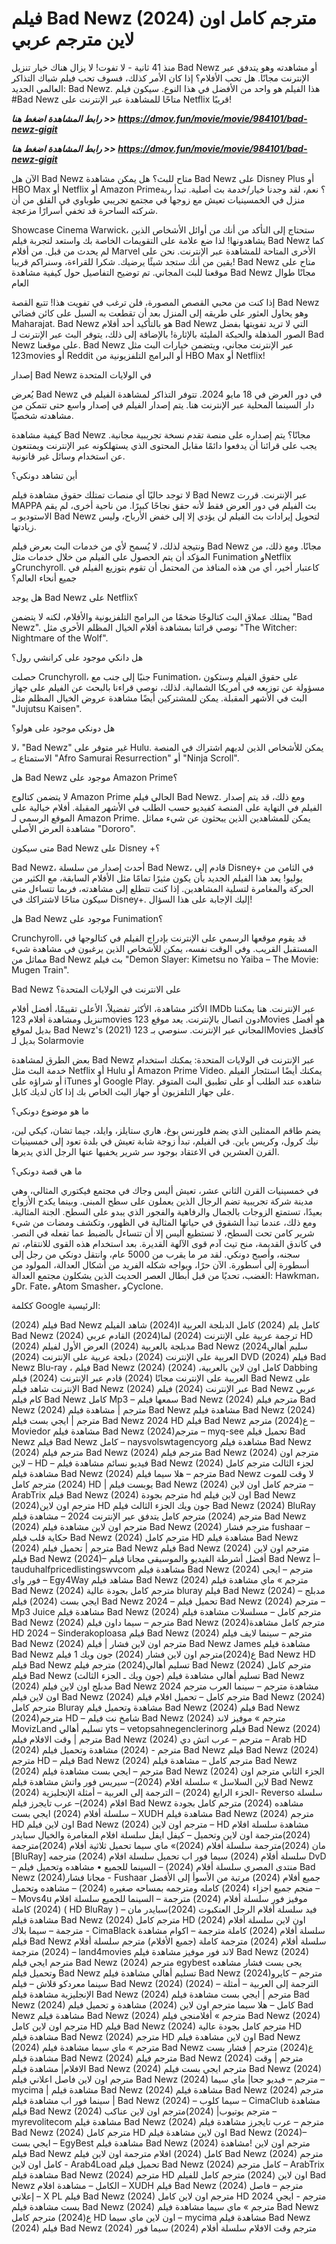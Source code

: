 # فيلم Bad Newz (2024) مترجم كامل اون لاين مترجم عربي

منذ 41 ثانية - لا تفوت! لا يزال هناك خيار تنزيل Bad Newz أو مشاهدته وهو يتدفق عبر الإنترنت مجانًا. هل تحب الأفلام؟ إذا كان الأمر كذلك، فسوف تحب فيلم شباك التذاكر العالمي الجديد: Bad Newz. هذا الفيلم هو واحد من الأفضل في هذا النوع. سيكون فيلم #Bad Newz متاحًا للمشاهدة عبر الإنترنت على Netflix قريبًا!

<p><b><I>رابط المشاهدة اضغط هنا >> <a href="https://dmov.fun/movie/movie/984101/bad-newz-gigit" rel="nofollow">https://dmov.fun/movie/movie/984101/bad-newz-gigit</a></I></b></p>

<p><b><I>رابط المشاهدة اضغط هنا >> <a href="https://dmov.fun/movie/movie/984101/bad-newz-gigit" rel="nofollow">https://dmov.fun/movie/movie/984101/bad-newz-gigit</a></I></b></p>

الآن هل Bad Newz متاح للبث؟ هل يمكن مشاهدة Bad Newz على Disney Plus أو HBO Max أو Netflix أو Amazon Prime؟ نعم، لقد وجدنا خيار/خدمة بث أصلية. تبدأ ربة منزل في الخمسينيات تعيش مع زوجها في مجتمع تجريبي طوباوي في القلق من أن شركته الساحرة قد تخفي أسرارًا مزعجة.

Showcase Cinema Warwick، ستحتاج إلى التأكد من أنك من أوائل الأشخاص الذين يشاهدونها! لذا ضع علامة على التقويمات الخاصة بك واستعد لتجربة فيلم Bad Newz كما لم يحدث من قبل. من أفلام Marvel الأخرى المتاحة للمشاهدة عبر الإنترنت. نحن على يقين من أنك ستجد شيئًا يرضيك. شكرا للقراءة، وسنراكم قريبا! Bad Newz متاح على موقعنا للبث المجاني. تم توضيح التفاصيل حول كيفية مشاهدة Bad Newz مجانًا طوال العام

إذا كنت من محبي القصص المصورة، فلن ترغب في تفويت هذا! تتبع القصة Bad Newz وهو يحاول العثور على طريقه إلى المنزل بعد أن تقطعت به السبل على كائن فضائي Maharajat. Bad Newz هو بالتأكيد أحد أفلام Bad Newz التي لا تريد تفويتها بفضل الصور المذهلة والحبكة المليئة بالإثارة! بالإضافة إلى ذلك، يتوفر البث عبر الإنترنت لـ Bad Newz على موقعنا. Bad Newz عبر الإنترنت مجاني، ويتضمن خيارات البث مثل 123movies أو Reddit أو البرامج التلفزيونية من HBO Max أو Netflix!

إصدار Bad Newz في الولايات المتحدة

يُعرض Bad Newz في دور العرض في 18 مايو 2024. تتوفر التذاكر لمشاهدة الفيلم في دار السينما المحلية عبر الإنترنت هنا. يتم إصدار الفيلم في إصدار واسع حتى تتمكن من مشاهدته شخصيًا.

كيفية مشاهدة Bad Newz مجانًا؟ يتم إصداره على منصة تقدم نسخة تجريبية مجانية. يجب على قرائنا أن يدفعوا دائمًا مقابل المحتوى الذي يستهلكونه عبر الإنترنت ويمتنعون عن استخدام وسائل غير قانونية.

أين تشاهد دونكي؟

لا توجد حاليًا أي منصات تمتلك حقوق مشاهدة فيلم Bad Newz عبر الإنترنت. قررت MAPPA بث الفيلم في دور العرض فقط لأنه حقق نجاحًا كبيرًا. من ناحية أخرى، لم يقم الاستوديو بـ Bad Newz لتحويل إيرادات بث الفيلم لن يؤدي إلا إلى خفض الأرباح، وليس زيادتها.

ونتيجة لذلك، لا يُسمح لأي من خدمات البث بعرض فيلم Bad Newz مجانًا. ومع ذلك، من المؤكد أن يتم الحصول على الفيلم من خلال خدمات مثل Funimation وNetflix وCrunchyroll. كاعتبار أخير، أي من هذه المنافذ من المحتمل أن تقوم بتوزيع الفيلم في جميع أنحاء العالم؟

هل يوجد Bad Newz على Netflix؟

يمتلك عملاق البث كتالوجًا ضخمًا من البرامج التلفزيونية والأفلام، لكنه لا يتضمن "Bad Newz". نوصي قرائنا بمشاهدة أفلام الخيال المظلم الأخرى مثل "The Witcher: Nightmare of the Wolf".

هل دانكي موجود على كرانشي رول؟

حصلت Crunchyroll، جنبًا إلى جنب مع Funimation، على حقوق الفيلم وستكون مسؤولة عن توزيعه في أمريكا الشمالية. لذلك، نوصي قراءنا بالبحث عن الفيلم على جهاز البث في الأشهر المقبلة. يمكن للمشتركين أيضًا مشاهدة عروض الخيال المظلم مثل "Jujutsu Kaisen".

هل دونكي موجود على هولو؟

لا، "Bad Newz" غير متوفر على Hulu. يمكن للأشخاص الذين لديهم اشتراك في المنصة الاستمتاع بـ "Afro Samurai Resurrection" أو "Ninja Scroll".

هل Bad Newz موجود على Amazon Prime؟

لا يتضمن كتالوج Amazon Prime الحالي فيلم Bad Newz. ومع ذلك، قد يتم إصدار الفيلم في النهاية على المنصة كفيديو حسب الطلب في الأشهر المقبلة. أفلام خيالية على الموقع الرسمي لـ Amazon Prime. يمكن للمشاهدين الذين يبحثون عن شيء مماثل مشاهدة العرض الأصلي "Dororo".

متى سيكون Bad Newz على Disney +؟

Bad Newz، أحدث إصدار من سلسلة Bad Newz، قادم إلى Disney+ في الثامن من يوليو! يعد هذا الفيلم الجديد بأن يكون مثيرًا تمامًا مثل الأفلام السابقة، مع الكثير من الحركة والمغامرة لتسلية المشاهدين. إذا كنت تتطلع إلى مشاهدته، فربما تتساءل متى سيكون متاحًا لاشتراكك في Disney+. إليك الإجابة على هذا السؤال!

هل Bad Newz موجود على Funimation؟

Crunchyroll، قد يقوم موقعها الرسمي على الإنترنت بإدراج الفيلم في كتالوجها في المستقبل القريب. وفي الوقت نفسه، يمكن للأشخاص الذين يرغبون في مشاهدة شيء مماثل من Bad Newz بث فيلم "Demon Slayer: Kimetsu no Yaiba – The Movie: Mugen Train".

Bad Newz على الانترنت في الولايات المتحدة؟

الأكثر مشاهدة، الأكثر تفضيلاً، الأعلى تقييمًا، أفضل أفلام IMDb عبر الإنترنت. هنا يمكننا تنزيل ومشاهدة أفلام 123movies دون اتصال بالإنترنت. يعد موقع 123Movies هو أفضل بديل لموقع Bad Newz's (2021) المجاني عبر الإنترنت. سنوصي بـ 123Movies كأفضل بديل لـ Solarmovie

بعض الطرق لمشاهدة Bad Newz عبر الإنترنت في الولايات المتحدة: يمكنك استخدام خدمة البث مثل Netflix أو Hulu أو Amazon Prime Video. يمكنك أيضًا استئجار الفيلم أو شراؤه على iTunes أو Google Play. شاهده عند الطلب أو على تطبيق البث المتوفر على جهاز التلفزيون أو جهاز البث الخاص بك إذا كان لديك كابل.

ما هو موضوع دونكي؟

يضم طاقم الممثلين الذي يضم فلورنس بوغ، هاري ستايلز، وايلد، جيما تشان، كيكي لين، نيك كرول، وكريس باين. في الفيلم، تبدأ زوجة شابة تعيش في بلدة تعود إلى خمسينيات القرن العشرين في الاعتقاد بوجود سر شرير يخفيها عنها الرجل الذي يديرها.

ما هي قصة دونكي؟

في خمسينيات القرن الثاني عشر، تعيش أليس وجاك في مجتمع فيكتوري المثالي، وهي مدينة شركة تجريبية تضم الرجال الذين يعملون على سطح المبنى. وبينما يكدح الأزواج بعيدًا، تستمتع الزوجات بالجمال والرفاهية والفجور الذي يبدو على السطح. الجنة المثالية. ومع ذلك، عندما تبدأ الشقوق في حياتها المثالية في الظهور، وتكشف ومضات من شيء شرير كامن تحت السطح، لا تستطيع أليس إلا أن تتساءل بالضبط عما تفعله في النصر. في كاندق القديمة، منح تيث آدم قوى الآلهة القديرة. بعد استخدام هذه القوى للانتقام، تم سجنه، وأصبح دونكي. لقد مر ما يقرب من 5000 عام، وانتقل دونكي من رجل إلى أسطورة إلى أسطورة. الآن حرًا، ويواجه شكله الفريد من أشكال العدالة، المولود من الغضب، تحديًا من قبل أبطال العصر الحديث الذين يشكلون مجتمع العدالة: Hawkman، وDr. Fate، وAtom Smasher، وCyclone.

ككلمة Google الرئيسية:

(2024) فيلم Bad Newz كامل
يلم (2024)  كامل الدبلجة العربية
ا(2024) شاهد الفيلم Bad Newz 
(2024) ترجمة عربية على الإنترنت 
(2024)
لما(2024)   القادم  عربي HD
(2024) مدبلجة بالعربية 
(2024) العرض الأول لفيلم Bad Newz 
سليم أهالي2024)  العربية على الإنترنت 
(2024)  دبلجة عربية على الإنترنت 
(2024)  DVD
(2024)  فيلم Bad Newz Blu-ray ،
فيلم Bad Newz (2024) كامل اون لاين بالعربية،
(2024) Dabbing العربية على الإنترنت مجانًا
(2024)  قادم عبر الإنترنت 
(2024) فيلم Bad Newz على الإنترنت
شاهد فيلم Bad Newz (2024) عبر الإنترنت 
(2024) فيلم Bad Newz عربي كام 
فيلم Bad Newz كامل Mp3 – سمعها
فيلم Bad Newz (2024) مترجم
فيلم Bad Newz (2024) مترجم | مشاهدة فيلم Bad Newz
مشاهدة فيلم Bad Newz (2024) مترجم | ايجي بست
فيلم Bad Newz 2024 HD
فيلم Bad Newz ع(2024) مترجم – Moviedor
مشاهدة فيلم Bad Newz (2024)مترجم – myq-see
تحميل فيلم Bad Newz فيلم Bad Newz كامل – naysvolswtagencyorg
مشاهدة فيلم Bad Newz (2024) مترجم
فيلم Bad Newz (2024) مترجم
فيلم Bad Newz (2024) مترجم اون لاين – HD – فيديو نسائم
مشاهدة فيلم Bad Newz (2024) لجزء الثالث مترجم كامل
مشاهدة فيلم Bad Newz (2024) مترجم – هلا سيما
فيلم Bad Newz لا وقت للموت (2024) مترجم كامل HD | يوبست
فيلم Bad Newz (2024) مترجم كامل اون لاين – ArabTrix
فيلم Bad Newz (2024) مترجم بجودة hd اون لاين
فيلم Bad Newz (2024)مترجم اون لاين HD جون ويك الجزء الثالث
فيلم Bad Newz (2024) BluRay مترجم
(2024) مترجم كامل يتدفق عبر الإنترنت 2024 – مشاهدة
فيلم Bad Newz (2024) مترجم اون لاين
مشاهدة فيلم Bad Newz (2024) مترجم فشار fushaar – حكاية قلب
فيلم Bad Newz (2024) مترجم كامل HD
مشاهدة فيلم Bad Newz (2024) مترجم | تحميل فيلم Bad Newz
فيلم Bad Newz (2024) مترجم اون لاين
فيلم Bad Newz (2024)– أفضل أشرطة الفيديو والموسيقى مجانا
فيلم Bad Newz أ– tauduhalfpricedlistingswvcom
مشاهدة فيلم Bad Newz (2024) مترجم – ايجى فور واى – Egy4Way
مشاهد فيلم Bad Newz (2024) مترجم » ماي
مشاهدة فيلم Bad Newz (2024) مترجم كامل بجودة عالية bluray
فيلم Bad Newz (2024) مدبلج – ايجي بست
(2024) فيلم Bad Newz 2024 – تحميل
فيلم Bad Newz (2024) مترجم – Mp3 Juice
مشاهدة فيلم Bad Newz (2024) مترجم كامل – مسلسلات
مشاهدة فيلم Bad Newz (2024) مترجم – سيما داون
فيلم Bad Newz (2024)مترجم كامل مشاهدة HD 2024 – Sinderakoploasa
فيلم Bad Newz (2024) مترجم – سينما لايف
فيلم Bad Newz (2024) مترجم اون لاين فشار | فيلم Bad Newz James
مشاهدة فيلم Bad Newz ع(2024)مترجم اون لاين فشار
(2024) جون ويك 1 فيلم Bad Newz HD
فيلم Bad Newz تسليم أهالي(2024) مترجم
فيلم Bad Newz (2024) مترجم كامل
فيلم Bad Newz (جون ويك ـ الجزء الثالث) تسليم أهالي
مشاهدة فيلم Bad Newz (2024) مدبلج اون لاين
فيلم Bad Newz 2024 مشاهدة مترجم – سينما العرب
مترجم اون لاين فيلم Bad Newz (2024) مترجم كامل – تحميل افلام
فيلم Bad Newz (2024) مترجم كامل Bluray
مشاهدة وتحميل فيلم Bad Newz (2024)
فيلم Bad Newz (2024)مترجم HD – شامخ نت
فيلم Bad Newz (2024) مترجم » موفيز لاند MovizLand
تسليم أهالي  yts – vetopsahnegenclerinorg
فيلم Bad Newz (2024) مترجم | وقت الافلام
فيلم Bad Newz (2024) مترجم – عرب اتش دي – Arab HD
(2024) مترجم - (2024) مشاهدة وتحميل فيلم Bad Newz
فيلم Bad Newz (2024) مترجم HD –
فيلم Bad Newz (2024) مترجم كامل – مشاهدة فيلم Bad Newz (2024) مترجم – ايجي بست
مشاهدة فيلم Bad Newz (2024) الجزء الثاني مترجم اون لاين
السلاسل » سلسلة افلام (2024)– سيريس فور واتش
مشاهدة فيلم Bad Newz (2024) الجزء الرابع
(2024) – الترجمة إلى العربية – أمثلة الإنجليزية- Reverso
سلسلة افلام (2024)– عرب تايجرز
فيلم Bad Newz مشاهده (2024) مترجم كامل بجودة
سلسلة أفلام (2024) ايجي بست – XUDH
مشاهدة فيلم Bad Newz (2024) مترجم HD اون لاين
فيلم Bad Newz (2024) مترجم اون لاين – HD 
مشاهدة سلسلة افلام (2024)مترجمة اون لاين وتحميل – كيفل ايفل
سلسلة افلام المغامرة والخيال سبايدر مان (2024)مترجمة 
سلسلة أفلام (2024)» ماي سيما
تحميل ثلاثية أفلام (2024)مترجمة [BluRay]
سلسلة أفلام (2024) سيما فور اب
تحميل سلسلة افلام (2024) مترجمه DvD – منتدى المصري
سلسلة أفلام (2024) – السينما للجميع
• مشاهده وتحميل فيلم Bad Newz (2024)مجانا فشار - Fushaar
جميع أفلام (2024) مرتبة من الأسوأ إلى الأفضل – منجم
جميع اجزاء (2024) كامله ومترجمه بمساحه صغيره
(2024) – مشاهده وتحميل – Movs4u موفيز فور
سلسلة أفلام (2024) مترجمة – السينما للجميع
سلسلة افلام (2024) كاملة ( HD BluRay ) – فيد
سلسلة أفلام الرجل العنكبوت (2024)سبايدر مان
مشاهدة فيلم Bad Newz (2024) مترجم كامل HD اون لاين
سلسلة أفلام (2024) مترجمة – سيما بلاك - CimaBlack
سلسلة أفلام (2024) كاملة مترجمة – اكوام
مشاهدة فيلم Bad Newz سلسلة أفلام (2024) مترجمة كاملة (جميع الأفلام) مترجم
سلسلة أفلام (2024) مترجمة – land4movies لاند فور موفيز
مشاهدة فيلم Bad Newz (2024) مترجم ايجي
فيلم Bad Newz (2024) مترجم egybest يجى بست فشار
مشاهده وتحميل فيلم Bad Newz تسليم أهالي
مشاهدة فيلم Bad Newz (2024)مترجم – كايرو سينما
معردكو قلاش – فيلم Bad Newz (2024) (2024) – الترجمة إلى العربية – أمثلة الإنجليزية
مشاهدة فيلم Bad Newz (2024) مترجم | ايجي بست
مشاهدة فيلم Bad Newz (2024) كامل – هلا سيما
مترجم اون لاين (2024) مشاهدة و تحميل فيلم Bad Newz
 مشاهدة فيلم Bad Newz (2024) مترجم » أفلامنجى
فيلم Bad Newz (2024) مترجم اون لاين كامل HD
فيلم Bad Newz (2024) مترجم كامل بجودة عالية HD
مشاهدة فيلم Bad Newz (2024) مترجم HD اون لاين
مشاهدة فيلم Bad Newz (2024) مترجم » ماي سيما
مشاهدة فيلم Bad Newz ع(2024) مترجم | فشار بست
مشاهدة فيلم Bad Newz (2024) مترجم
فيلم Bad Newz (2024) مترجم | وقت الافلام|
مشاهدة فيلم Bad Newz (2024) مترجم ايجي بست
فيلم Bad Newz (2024) مترجم اون لاين فاصل اعلاني
فيلم Bad Newz (2024) مترجم – فيديو جحا|
ماي سيما – mycima | مشاهدة فيلم Bad Newz (2024)
مشاهدة فيلم Bad Newz (2024) مترجم | سينما فور اب
مشاهدة فيلم Bad Newz (2024) – سيما كلوب – CimaClub
مشاهدة فيلم Bad Newz (2024) مترجم يوتيوب|
(2024)مترجم اون لاين عناكب – myrevolitecom
مشاهدة فيلم Bad Newz (2024) مترجم – عرب تايجرز
مشاهدة فيلم Bad Newz (2024) مترجم كامل HD اون لاين
مشاهدة فيلم Bad Newz (2024)– ايجي بست – EgyBest
مشاهدة فيلم Bad Newz (2024) مترجم اون لاين
!مشاهدة فيلم Bad Newz كامل (2024) افلام مترجمة اون لاين
فيلم Bad Newz (2024) مترجم كامل اون لاين - Arab4Load
تحميل فيلم Bad Newz (2024) كامل مترجم – ArabTrix
مشاهدة فيلم Bad Newz (2024) مترجم HD اون لاين
(2024) مترجم كامل للفيلم Bad Newz الكامل – مشاهدة افلام
– XUDH
فيلم Bad Newz (2024) مترجم – فاصل إعلاني – X PL
فيلم Bad Newz (2024) مترجم اون لاين كامل HD 2024 مترجم - ايجي بست
مشاهدة فيلم Bad Newz (2024) مترجم » ماي سيما
مشاهدة فيلم Bad Newz ع(2024) مترجم كامل HD اون لاين
ماي سيما – mycima مشاهدة فيلم Bad Newz (2024)
فيلم Bad Newz (2024) مترجم وقت الافلام
سلسلة أفلام (2024) سيما فور
